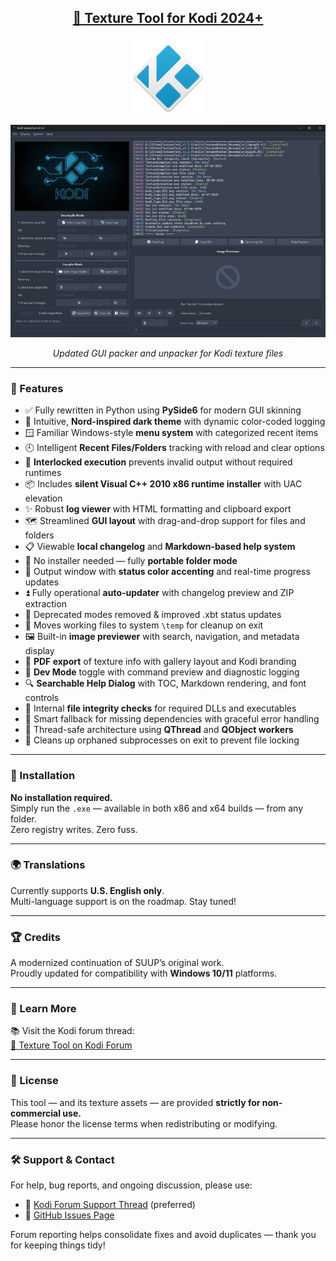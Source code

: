 ## <p align="center"><ins><strong>🎨 Texture Tool for Kodi 2024+</strong></ins></p>

<p align="center">
  <img width="120" src="https://github.com/kittmaster/KodiTextureTool/blob/main/assets/kodi_logo_1024.png" alt="Kodi Texture Tool Icon">
</p>

<p align="center">
  <img src="https://github.com/kittmaster/KodiTextureTool/blob/main/assets/MainImage.png" alt="Texture Tool GUI Screenshot">
</p>

<p align="center"><em>Updated GUI packer and unpacker for Kodi texture files</em></p>

---

### 🔧 Features

- ✅ Fully rewritten in Python using **PySide6** for modern GUI skinning
- 🧠 Intuitive, **Nord-inspired dark theme** with dynamic color-coded logging
- 🪟 Familiar Windows-style **menu system** with categorized recent items
- 🕘 Intelligent **Recent Files/Folders** tracking with reload and clear options
- 🔐 **Interlocked execution** prevents invalid output without required runtimes
- 📦 Includes **silent Visual C++ 2010 x86 runtime installer** with UAC elevation
- ✨ Robust **log viewer** with HTML formatting and clipboard export
- 🗺️ Streamlined **GUI layout** with drag-and-drop support for files and folders
- 📋 Viewable **local changelog** and **Markdown-based help system**
- 🚫 No installer needed — fully **portable folder mode**
- 🎨 Output window with **status color accenting** and real-time progress updates
- ⏫ Fully operational **auto-updater** with changelog preview and ZIP extraction
- 🧼 Deprecated modes removed & improved .xbt status updates
- 📁 Moves working files to system `\temp` for cleanup on exit
- 🖼️ Built-in **image previewer** with search, navigation, and metadata display
- 📄 **PDF export** of texture info with gallery layout and Kodi branding
- 🧪 **Dev Mode** toggle with command preview and diagnostic logging
- 🔍 **Searchable Help Dialog** with TOC, Markdown rendering, and font controls
- 🧰 Internal **file integrity checks** for required DLLs and executables
- 🧠 Smart fallback for missing dependencies with graceful error handling
- 🧵 Thread-safe architecture using **QThread** and **QObject workers**
- 🧼 Cleans up orphaned subprocesses on exit to prevent file locking

---

### 🚀 Installation

**No installation required.**  
Simply run the `.exe` — available in both x86 and x64 builds — from any folder.  
Zero registry writes. Zero fuss.

---

### 🌍 Translations

Currently supports **U.S. English only**.  
Multi-language support is on the roadmap. Stay tuned!

---

### 🏆 Credits

A modernized continuation of SUUP’s original work.  
Proudly updated for compatibility with **Windows 10/11** platforms.

---

### 📖 Learn More

📚 Visit the Kodi forum thread:  
[🔗 Texture Tool on Kodi Forum](https://forum.kodi.tv/showthread.php?tid=377635)

---

### 📜 License

This tool — and its texture assets — are provided **strictly for non-commercial use.**  
Please honor the license terms when redistributing or modifying.

---

### 🛠️ Support & Contact

For help, bug reports, and ongoing discussion, please use:

- 📣 [Kodi Forum Support Thread](https://forum.kodi.tv/showthread.php?tid=377635) (preferred)
- 🐞 [GitHub Issues Page](https://github.com/kittmaster/KodiTextureTool/issues)

Forum reporting helps consolidate fixes and avoid duplicates — thank you for keeping things tidy!